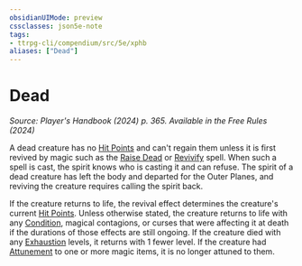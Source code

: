 ```yaml
---
obsidianUIMode: preview
cssclasses: json5e-note
tags:
- ttrpg-cli/compendium/src/5e/xphb
aliases: ["Dead"]
---
```

# Dead
*Source: Player's Handbook (2024) p. 365. Available in the Free Rules (2024)* 

A dead creature has no [Hit Points](3-Mechanics/CLI/rules/variant-rules/hit-points-xphb.md) and can't regain them unless it is first revived by magic such as the [Raise Dead](3-Mechanics/CLI/spells/raise-dead-xphb.md) or [Revivify](3-Mechanics/CLI/spells/revivify-xphb.md) spell. When such a spell is cast, the spirit knows who is casting it and can refuse. The spirit of a dead creature has left the body and departed for the Outer Planes, and reviving the creature requires calling the spirit back.

If the creature returns to life, the revival effect determines the creature's current [Hit Points](3-Mechanics/CLI/rules/variant-rules/hit-points-xphb.md). Unless otherwise stated, the creature returns to life with any [Condition](3-Mechanics/CLI/rules/variant-rules/condition-xphb.md), magical contagions, or curses that were affecting it at death if the durations of those effects are still ongoing. If the creature died with any [Exhaustion](3-Mechanics/CLI/rules/conditions.md#Exhaustion) levels, it returns with 1 fewer level. If the creature had [Attunement](3-Mechanics/CLI/rules/variant-rules/attunement-xphb.md) to one or more magic items, it is no longer attuned to them.